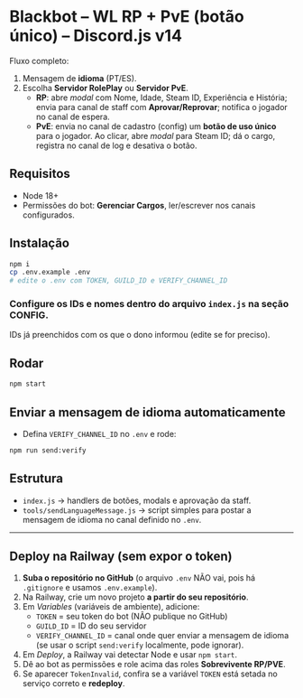 # Blackbot – WL RP + PvE (botão único) – Discord.js v14

Fluxo completo:
1) Mensagem de **idioma** (PT/ES).
2) Escolha **Servidor RolePlay** ou **Servidor PvE**.
   - **RP**: abre *modal* com Nome, Idade, Steam ID, Experiência e História; envia para canal de staff com **Aprovar/Reprovar**; notifica o jogador no canal de espera.
   - **PvE**: envia no canal de cadastro (config) um **botão de uso único** para o jogador. Ao clicar, abre *modal* para Steam ID; dá o cargo, registra no canal de log e desativa o botão.

## Requisitos
- Node 18+
- Permissões do bot: **Gerenciar Cargos**, ler/escrever nos canais configurados.

## Instalação
```bash
npm i
cp .env.example .env
# edite o .env com TOKEN, GUILD_ID e VERIFY_CHANNEL_ID
```

### Configure os IDs e nomes dentro do arquivo `index.js` na seção CONFIG.
IDs já preenchidos com os que o dono informou (edite se for preciso).

## Rodar
```bash
npm start
```

## Enviar a mensagem de idioma automaticamente
- Defina `VERIFY_CHANNEL_ID` no `.env` e rode:
```bash
npm run send:verify
```

## Estrutura
- `index.js` → handlers de botões, modals e aprovação da staff.
- `tools/sendLanguageMessage.js` → script simples para postar a mensagem de idioma no canal definido no `.env`.


---
## Deploy na Railway (sem expor o token)
1. **Suba o repositório no GitHub** (o arquivo `.env` NÃO vai, pois há `.gitignore` e usamos `.env.example`).
2. Na Railway, crie um novo projeto **a partir do seu repositório**.
3. Em *Variables* (variáveis de ambiente), adicione:
   - `TOKEN` = seu token do bot (NÃO publique no GitHub)
   - `GUILD_ID` = ID do seu servidor
   - `VERIFY_CHANNEL_ID` = canal onde quer enviar a mensagem de idioma (se usar o script `send:verify` localmente, pode ignorar).
4. Em *Deploy*, a Railway vai detectar Node e usar `npm start`.
5. Dê ao bot as permissões e role acima das roles **Sobrevivente RP/PVE**.
6. Se aparecer `TokenInvalid`, confira se a variável `TOKEN` está setada no serviço correto e **redeploy**.
